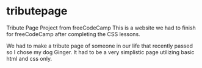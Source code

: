 # tributepage
Tribute Page Project from freeCodeCamp
This is a website we had to finish for freeCodeCamp after completing the CSS lessons. 

We had to make a tribute page of someone in our life that recently passed so I chose my dog Ginger. It had to be a very simplistic page utilizing basic html and css only.
